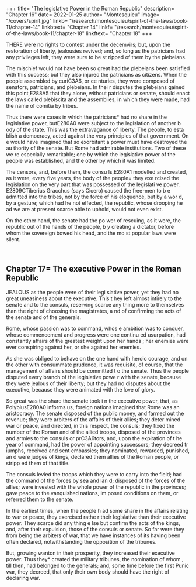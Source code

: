 +++
title= "The legislative Power in the Roman Republic"
description= "Chapter 16"
date= 2022-01-25
author= "Montesquieu"
image= "/covers/spirit.jpg"
linkb= "/research/montesquieu/spirit-of-the-laws/book-11/chapter-14"
linkbtext= "Chapter 14"
linkf= "/research/montesquieu/spirit-of-the-laws/book-11/chapter-18"
linkftext= "Chapter 18"
+++

THERE were no rights to contest under the decemvirs; but, upon the restoration of liberty, jealousies revived; and, so long as the patricians had any privileges left, they were sure to be st ripped of them by the plebeians.

The mischief would not have been so great had the plebeians been satisfied with this success; but they also injured the patricians as citizens. When the people assembled by curiC3A6, or ce nturies, they were composed of senators, patricians, and plebeians. In thei r disputes the plebeians gained this point,E288A5 that they alone, without patricians or senate, should enact the laws called plebiscita and the assemblies, in which  they were made, had the name of comitia by tribes. 

Thus there were cases in which the patricians* had no share in the legislative power, butE280A0 were subject to the legislation of another b ody of the state. This was the extravagance of liberty. The people, to esta blish a democracy, acted against the very principles of that government. On e would have imagined that so exorbitant a power must have destroyed the au thority of the senate. But Rome had admirable institutions. Two of these we re especially remarkable; one by which the legislative power of the people  was established, and the other by which it was limited.

The censors, and, before them, the consu ls,E280A1 modelled  and created, as it were, every five years, the body of the people= they exe rcised the legislation on the very part that was possessed of the legislati ve power. E2809CTiberius Gracchus (says Cicero) caused the free-men to b e admitted into the tribes, not by the force of his eloquence, but by a wor d, by a gesture; which had he not effected, the republic, whose drooping he ad we are at present scarce able to uphold, would not even exist.

On the other hand, the senate had the po wer of rescuing, as it were, the republic out of the hands of the people, b y creating a dictator, before whom the sovereign bowed his head, and the mo st popular laws were silent.


<br>

## Chapter 17= The executive Power in the Roman Republic

JEALOUS as the people were of their legi slative power, yet they had no great uneasiness about the executive. This t hey left almost intirely to the senate and to the consuls, reserving scarce any thing more to themselves than the right of choosing the magistrates, a nd of confirming the acts of the senate and of the generals.

Rome, whose passion was to command, whos e ambition was to conquer, whose commencement and progress were one continu ed usurpation, had constantly affairs of the greatest weight upon her hands ; her enemies were ever conspiring against her, or she against her enemies.

As she was obliged to behave on the one  hand with heroic courage, and on the other with consummate prudence, it was requisite, of course, that the management of affairs should be committed t o the senate. Thus the people disputed every branch of the legislative powe r with the senate, because they were jealous of their liberty; but they had no disputes about the executive, because they were animated with the love  of glory.

So great was the share the senate took i n the executive power, that, as PolybiusE280A0 informs us, foreign nations imagined that Rome  was an aristocracy. The senate disposed of the public money, and farmed out the revenue; they were arbiters of the affairs of their allies; they deter mined war or peace, and directed, in this respect, the consuls; they fixed  the number of the Roman and of the allied troops, disposed of the provinces and armies to the consuls or prC3A6tors, and, upon the expiration of t he year of command, had the power of appointing successors; they decreed tr iumphs, received and sent embassies; they nominated, rewarded, punished, an d were judges of kings, declared them allies of the Roman people, or stripp ed them of that title.

The consuls levied the troops which they were to carry into the field; had the command of the forces by sea and lan d; disposed of the forces of the allies; were invested with the whole power of the republic in the provinces; gave peace to the vanquished nations, im posed conditions on them, or referred them to the senate.

In the earliest times, when the people h ad some share in the affairs relating to war or peace, they exercised rathe r their legislative than their executive power. They scarce did any thing e lse but confirm the acts of the kings, and, after their expulsion, those of the consuls or senate. So far were they from being the arbiters of war, that we have instances of its having been often declared, notwithstanding the opposition of the tribunes. 

But, growing wanton in their prosperity, they  increased their executive power. Thus they* created the military tribunes, the nomination of whom , till then, had belonged to the generals; and, some time before the first  Punic war, they decreed, that only their own body should have the right of declaring war.
